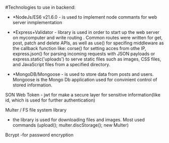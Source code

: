 #Technologies to use in backend:

- *NodeJs/ES6 v21.6.0 - is used to implement node commants for web server inmplementation

- *Express+Validator - library is used in order to start up the web server on mycomputer and write routing . Common routes were written for get, post, patch and delete APIs, as well as use() for specifing middleware as the callback function like: corse() for setting acces from othe IP, express.json() for parsing incoming requests with JSON payloads or express.static('uploads') to serve static files such as images, CSS files, and JavaScript files from a specified directory. 

- *MongoDB/Mongoose - is used to store data from posts and users. Mongoose is the Mongo Db application used for convinient control of stored information.

SON Web Token - jwt for make a secure layer for sensitive information(like id, which is used for further authentication)

Multer / FS file system library 
- the library is used for downloading files and images. Most used commands (upload(); multer.discStorage(); new Multer)

Bcrypt -for password encryption
